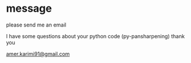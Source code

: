 # message
please send me an email

I have some questions about your python code (py-pansharpening)
 thank you

amer.karimi91@gmail.com
